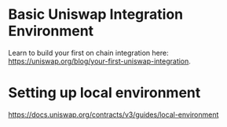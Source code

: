 # Basic Uniswap Integration Environment

Learn to build your first on chain integration here: https://uniswap.org/blog/your-first-uniswap-integration.

# Setting up local environment

https://docs.uniswap.org/contracts/v3/guides/local-environment
